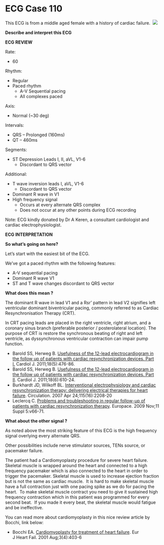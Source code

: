 # ECG Case 110


This ECG is from a middle aged female with a history of cardiac failure. 
![](https://litfl.com/wp-content/uploads/2019/05/ECG-Case-110-LITFL-Top-100-EKG..jpg)



**Describe and interpret this ECG** 

**ECG REVIEW** 


Rate:

- 60


Rhythm:

- Regular
- Paced rhythm
	- A-V Sequential pacing
	- All complexes paced


Axis:

- Normal (~30 deg)


Intervals:

- QRS – Prolonged (160ms)
- QT – 460ms


Segments:

- ST Depression Leads I, II, aVL, V1-6
	- Discordant to QRS vector


Additional:

- T wave inversion leads I, aVL, V1-6
	- Discordant to QRS vector
- Dominant R wave in V1
- High frequency signal
	- Occurs at every alternate QRS complex
	- Does not occur at any other points during ECG recording


Note: ECG kindly donated by Dr A Keren, a consultant cardiologist and cardiac electrophysiologist.

**ECG INTERPRETATION** 



**So what’s going on here?** 


Let’s start with the easiest bit of the ECG. 


We’ve got a paced rhythm with the following features:

- A-V sequential pacing
- Dominant R wave V1
- ST and T wave changes discordant to QRS vector



**What does this mean ?** 


The dominant R wave in lead V1 and a Rsr’ pattern in lead V2 signifies left ventricular dominant biventricular pacing, commonly referred to as Cardiac Resynchronisation Therapy (CRT).


In CRT pacing leads are placed in the right ventricle, right atrium, and a coronary sinus branch (preferable posterior / posterolateral location). The purpose of CRT is restore the synchronous beating of right and left ventricle, as dyssynchronous ventricular contraction can impair pump function.

- Barold SS, Herweg B. [Usefulness of the 12-lead electrocardiogram in the follow up of patients with cardiac resynchronization devices. Part I.](https://pubmed.ncbi.nlm.nih.gov/21947982/) Cardiol J. 2011;18(5):476-86. 
- Barold SS, Herweg B. [Usefulness of the 12-lead electrocardiogram in the follow up of patients with cardiac resynchronization devices. Part II](https://pubmed.ncbi.nlm.nih.gov/22113748/). Cardiol J. 2011;18(6):610-24. 
- Burkhardt JD, Wilkoff BL. [Interventional electrophysiology and cardiac resynchronization therapy: delivering electrical therapies for heart failure](https://pubmed.ncbi.nlm.nih.gov/17452619/). Circulation. 2007 Apr 24;115(16):2208-20
- Leclercq C. [Problems and troubleshooting in regular follow-up of patients with cardiac resynchronization therapy](https://pubmed.ncbi.nlm.nih.gov/19861393/). Europace. 2009 Nov;11 Suppl 5:v66-71.



**What about the other signal ?** 


As noted above the most striking feature of this ECG is the high frequency signal overlying every alternate QRS. 


Other possibilities include nerve stimulator sources, TENs source, or pacemaker failure. 


The patient had a Cardiomyoplasty procedure for severe heart failure. Skeletal muscle is wrapped around the heart and connected to a high frequency pacemaker which is also connected to the heart in order to trigger the pacemaker. Skeletal muscle is used to increase ejection fraction but is not the same as cardiac muscle.  It is hard to make skeletal muscle have a full contraction just with one pacing spike as we do for pacing the heart.  To make skeletal muscle contract you need to give it sustained high frequency contraction which in this patient was programmed for every second beat.  If you made it every beat, the skeletal muscle would fatigue and be ineffective.


You can read more about cardiomyoplasty in this nice review article by Bocchi, link below:

- Bocchi EA. [Cardiomyoplasty for treatment of heart failure](https://pubmed.ncbi.nlm.nih.gov/11511424/). Eur J Heart Fail. 2001 Aug;3(4):403-6

